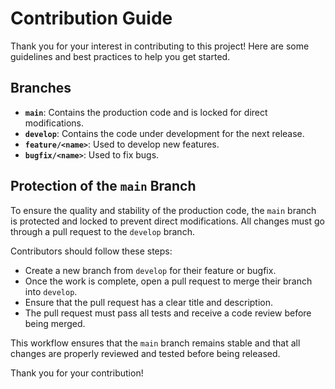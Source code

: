 # Contribution Guide

Thank you for your interest in contributing to this project! Here are some guidelines and best practices to help you get started.

## Branches

- **`main`**: Contains the production code and is locked for direct modifications.
- **`develop`**: Contains the code under development for the next release.
- **`feature/<name>`**: Used to develop new features.
- **`bugfix/<name>`**: Used to fix bugs.

## Protection of the `main` Branch

To ensure the quality and stability of the production code, the `main` branch is protected and locked to prevent direct modifications. All changes must go through a pull request to the `develop` branch.

Contributors should follow these steps:
- Create a new branch from `develop` for their feature or bugfix.
- Once the work is complete, open a pull request to merge their branch into `develop`.
- Ensure that the pull request has a clear title and description.
- The pull request must pass all tests and receive a code review before being merged.

This workflow ensures that the `main` branch remains stable and that all changes are properly reviewed and tested before being released.

Thank you for your contribution!
